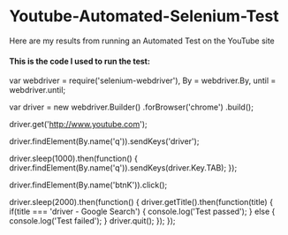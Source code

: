 # Youtube-Automated-Selenium-Test

Here are my results from running an Automated Test on the YouTube site

#### This is the code I used to run the test:

var webdriver = require('selenium-webdriver'),
    By = webdriver.By,
    until = webdriver.until;

var driver = new webdriver.Builder()
    .forBrowser('chrome')
    .build();

driver.get('http://www.youtube.com');

driver.findElement(By.name('q')).sendKeys('driver');

driver.sleep(1000).then(function() {
  driver.findElement(By.name('q')).sendKeys(driver.Key.TAB);
});

driver.findElement(By.name('btnK')).click();

driver.sleep(2000).then(function() {
  driver.getTitle().then(function(title) {
    if(title === 'driver - Google Search') {
      console.log('Test passed');
    } else {
      console.log('Test failed');
    }
    driver.quit();
  });
});
